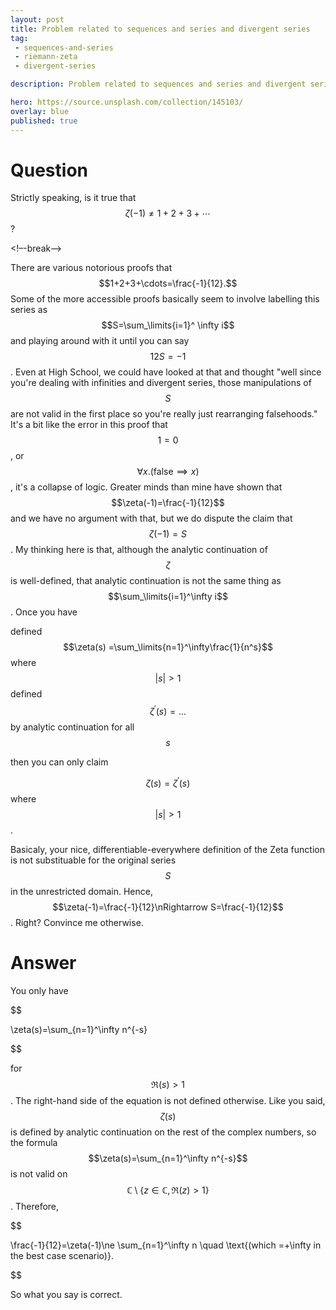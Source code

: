 ```yaml
---
layout: post
title: Problem related to sequences and series and divergent series
tag:
 - sequences-and-series
 - riemann-zeta
 - divergent-series

description: Problem related to sequences and series and divergent series

hero: https://source.unsplash.com/collection/145103/
overlay: blue 
published: true
---
```


# Question 

Strictly speaking, is it true that $$\zeta(-1)\ne1+2+3+\cdots$$?

<!–-break-–>


There are various notorious proofs that $$1+2+3+\cdots=\frac{-1}{12}.$$
Some of the more accessible proofs basically seem to involve labelling this series as $$S=\sum_\limits{i=1}^
\infty i$$ and playing around with it until you can say $$12S=-1$$.
Even at High School, we could have looked at that and thought "well since you're dealing with infinities and divergent series, those manipulations of $$S$$ are not valid in the first place so you're really just rearranging falsehoods." It's a bit like the error in this proof that $$1=0$$, or $$\forall x.(\text{false}\implies x)$$, it's a collapse of logic.
Greater minds than mine have shown that $$\zeta(-1)=\frac{-1}{12}$$ and we have no argument with that, but we do dispute the claim that $$\zeta(-1)=S$$.
My thinking here is that, although the analytic continuation of $$\zeta$$ is well-defined, that analytic continuation is not the same thing as $$\sum_\limits{i=1}^\infty i$$.
Once you have

defined $$\zeta(s) =\sum_\limits{n=1}^\infty\frac{1}{n^s}$$ where $$\vert s\vert>1$$
defined $$\zeta^\prime(s)=...$$ by analytic continuation for all $$s$$

then you can only claim

$$\zeta(s)=\zeta^\prime(s)$$ where $$\vert s\vert>1$$.

Basicaly, your nice, differentiable-everywhere definition of the Zeta function is not substituable for the original series $$S$$ in the unrestricted domain.
Hence, $$\zeta(-1)=\frac{-1}{12}\nRightarrow S=\frac{-1}{12}$$.
Right? Convince me otherwise.

# Answer 


You only have 


$$

\zeta(s)=\sum_{n=1}^\infty n^{-s}

$$


for $$\mathfrak R(s)>1$$. The right-hand side of the equation is not defined otherwise.
Like you said, $$\zeta(s)$$ is defined by analytic continuation on the rest of the complex numbers, so the formula $$\zeta(s)=\sum_{n=1}^\infty n^{-s}$$ is not valid on $$\mathbb C \setminus \{z\in \mathbb C, \mathfrak R(z)>1\}$$.
Therefore, 


$$

\frac{-1}{12}=\zeta(-1)\ne \sum_{n=1}^\infty n \quad \text{(which =+\infty in the best case scenario)}.

$$


So what you say is correct.

